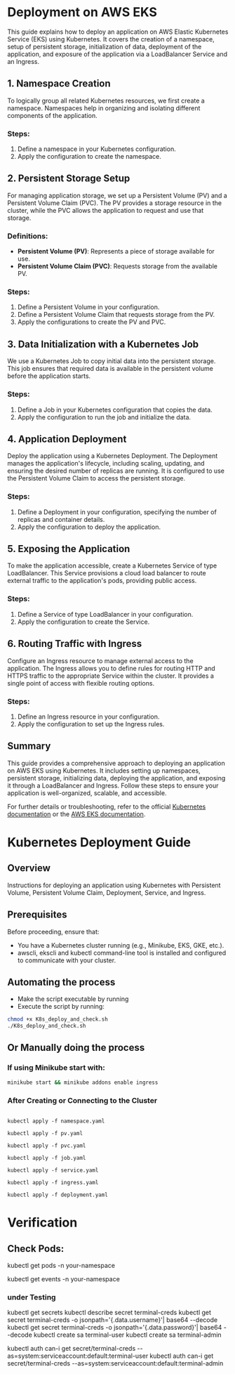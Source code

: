 # Deployment on AWS EKS

This guide explains how to deploy an application on AWS Elastic Kubernetes Service (EKS) using Kubernetes. It covers the creation of a namespace, setup of persistent storage, initialization of data, deployment of the application, and exposure of the application via a LoadBalancer Service and an Ingress.

## 1. Namespace Creation

To logically group all related Kubernetes resources, we first create a namespace. Namespaces help in organizing and isolating different components of the application.

### Steps:
1. Define a namespace in your Kubernetes configuration.
2. Apply the configuration to create the namespace.

## 2. Persistent Storage Setup

For managing application storage, we set up a Persistent Volume (PV) and a Persistent Volume Claim (PVC). The PV provides a storage resource in the cluster, while the PVC allows the application to request and use that storage.

### Definitions:
- **Persistent Volume (PV)**: Represents a piece of storage available for use.
- **Persistent Volume Claim (PVC)**: Requests storage from the available PV.

### Steps:
1. Define a Persistent Volume in your configuration.
2. Define a Persistent Volume Claim that requests storage from the PV.
3. Apply the configurations to create the PV and PVC.

## 3. Data Initialization with a Kubernetes Job

We use a Kubernetes Job to copy initial data into the persistent storage. This job ensures that required data is available in the persistent volume before the application starts.

### Steps:
1. Define a Job in your Kubernetes configuration that copies the data.
2. Apply the configuration to run the job and initialize the data.

## 4. Application Deployment

Deploy the application using a Kubernetes Deployment. The Deployment manages the application's lifecycle, including scaling, updating, and ensuring the desired number of replicas are running. It is configured to use the Persistent Volume Claim to access the persistent storage.

### Steps:
1. Define a Deployment in your configuration, specifying the number of replicas and container details.
2. Apply the configuration to deploy the application.

## 5. Exposing the Application

To make the application accessible, create a Kubernetes Service of type LoadBalancer. This Service provisions a cloud load balancer to route external traffic to the application's pods, providing public access.

### Steps:
1. Define a Service of type LoadBalancer in your configuration.
2. Apply the configuration to create the Service.

## 6. Routing Traffic with Ingress

Configure an Ingress resource to manage external access to the application. The Ingress allows you to define rules for routing HTTP and HTTPS traffic to the appropriate Service within the cluster. It provides a single point of access with flexible routing options.

### Steps:
1. Define an Ingress resource in your configuration.
2. Apply the configuration to set up the Ingress rules.

## Summary

This guide provides a comprehensive approach to deploying an application on AWS EKS using Kubernetes. It includes setting up namespaces, persistent storage, initializing data, deploying the application, and exposing it through a LoadBalancer and Ingress. Follow these steps to ensure your application is well-organized, scalable, and accessible.

For further details or troubleshooting, refer to the official [Kubernetes documentation](https://kubernetes.io/docs/home/) or the [AWS EKS documentation](https://docs.aws.amazon.com/eks/latest/userguide/what-is-eks.html).































# Kubernetes Deployment Guide
## Overview
Instructions for deploying an application using Kubernetes with Persistent Volume, Persistent Volume Claim, Deployment, Service, and Ingress.

## Prerequisites
Before proceeding, ensure that:
-   You have a Kubernetes cluster running (e.g., Minikube, EKS, GKE, etc.).
-   awscli, ekscli and kubectl command-line tool is installed and configured to communicate with your cluster.

## Automating the process
-  Make the script executable by running
-  Execute the script by running:
```bash
chmod +x K8s_deploy_and_check.sh
./K8s_deploy_and_check.sh
```
## Or Manually doing the process
### If using Minikube start with:
```bash
minikube start && minikube addons enable ingress
```

### After Creating or Connecting to the Cluster
```console

kubectl apply -f namespace.yaml

kubectl apply -f pv.yaml

kubectl apply -f pvc.yaml

kubectl apply -f job.yaml

kubectl apply -f service.yaml

kubectl apply -f ingress.yaml

kubectl apply -f deployment.yaml

```

# Verification
## Check Pods:

kubectl get pods -n your-namespace

kubectl get events -n your-namespace




### under Testing
kubectl get secrets
kubectl describe secret terminal-creds
kubectl get secret terminal-creds -o jsonpath='{.data.username}'| base64 --decode
kubectl get secret terminal-creds -o jsonpath='{.data.password}'| base64 --decode
kubectl create sa terminal-user
kubectl create sa terminal-admin

kubectl auth can-i get secret/terminal-creds --as=system:serviceaccount:default:terminal-user
kubectl auth can-i get secret/terminal-creds --as=system:serviceaccount:default:terminal-admin
